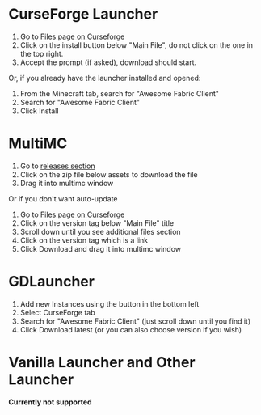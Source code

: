 # CurseForge Launcher

1. Go to [Files page on Curseforge](https://www.curseforge.com/minecraft/modpacks/awesome-fabric-client/files)
2. Click on the install button below "Main File", do not click on the one in the top right.
3. Accept the prompt (if asked), download should start.

Or, if you already have the launcher installed and opened:

1. From the Minecraft tab, search for "Awesome Fabric Client"
2. Search for "Awesome Fabric Client"
3. Click Install

# MultiMC

1. Go to [releases section](https://github.com/wrhamxyz/awesome-fabric-client/releases/latest)
2. Click on the zip file below assets to download the file 
3. Drag it into multimc window

Or if you don't want auto-update

1. Go to [Files page on Curseforge](https://www.curseforge.com/minecraft/modpacks/awesome-fabric-client/files)
2. Click on the version tag below "Main File" title
3. Scroll down until you see additional files section
4. Click on the version tag which is a link
5. Click Download and drag it into multimc window

# GDLauncher

1. Add new Instances using the button in the bottom left
2. Select CurseForge tab
3. Search for "Awesome Fabric Client" (just scroll down until you find it)
4. Click Download latest (or you can also choose version if you wish)

# Vanilla Launcher and Other Launcher

**Currently not supported**
